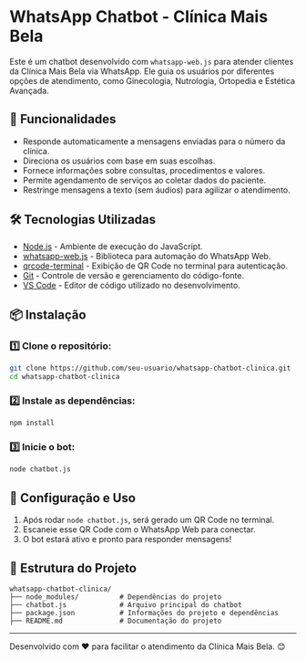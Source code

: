 # WhatsApp Chatbot - Clínica Mais Bela

Este é um chatbot desenvolvido com `whatsapp-web.js` para atender clientes da Clínica Mais Bela via WhatsApp. Ele guia os usuários por diferentes opções de atendimento, como Ginecologia, Nutrologia, Ortopedia e Estética Avançada.

## 🚀 Funcionalidades
- Responde automaticamente a mensagens enviadas para o número da clínica.
- Direciona os usuários com base em suas escolhas.
- Fornece informações sobre consultas, procedimentos e valores.
- Permite agendamento de serviços ao coletar dados do paciente.
- Restringe mensagens a texto (sem áudios) para agilizar o atendimento.

## 🛠️ Tecnologias Utilizadas
- [Node.js](https://nodejs.org/) - Ambiente de execução do JavaScript.
- [whatsapp-web.js](https://github.com/pedroslopez/whatsapp-web.js) - Biblioteca para automação do WhatsApp Web.
- [qrcode-terminal](https://www.npmjs.com/package/qrcode-terminal) - Exibição de QR Code no terminal para autenticação.
- [Git](https://git-scm.com/) - Controle de versão e gerenciamento do código-fonte.
- [VS Code](https://code.visualstudio.com/) - Editor de código utilizado no desenvolvimento.

## 📦 Instalação
### 1️⃣ Clone o repositório:
```sh
git clone https://github.com/seu-usuario/whatsapp-chatbot-clinica.git
cd whatsapp-chatbot-clinica
```

### 2️⃣ Instale as dependências:
```sh
npm install
```

### 3️⃣ Inicie o bot:
```sh
node chatbot.js
```

## 📲 Configuração e Uso
1. Após rodar `node chatbot.js`, será gerado um QR Code no terminal.
2. Escaneie esse QR Code com o WhatsApp Web para conectar.
3. O bot estará ativo e pronto para responder mensagens!

## 📌 Estrutura do Projeto
```
whatsapp-chatbot-clinica/
├── node_modules/          # Dependências do projeto
├── chatbot.js             # Arquivo principal do chatbot
├── package.json           # Informações do projeto e dependências
├── README.md              # Documentação do projeto
```

---

Desenvolvido com ❤️ para facilitar o atendimento da Clínica Mais Bela. 😊

